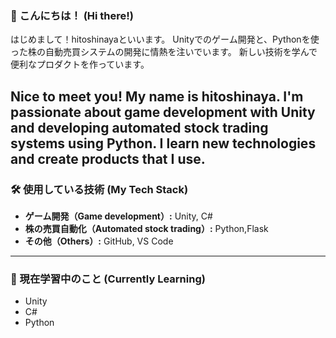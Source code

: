 ### 👋 こんにちは！ (Hi there!)

はじめまして！hitoshinayaといいます。
Unityでのゲーム開発と、Pythonを使った株の自動売買システムの開発に情熱を注いでいます。
新しい技術を学んで便利なプロダクトを作っています。

Nice to meet you! My name is hitoshinaya.
I'm passionate about game development with Unity and developing automated stock trading systems using Python.
I learn new technologies and create products that I use.
---

### 🛠 使用している技術 (My Tech Stack)

- **ゲーム開発（Game development）:** Unity, C#
- **株の売買自動化（Automated stock trading）:** Python,Flask
- **その他（Others）:** GitHub, VS Code

---

### 🌱 現在学習中のこと (Currently Learning)

- Unity
- C#
- Python

